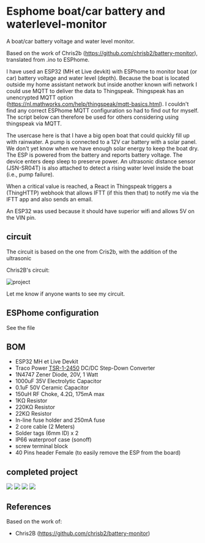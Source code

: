 # Esphome boat/car battery and waterlevel-monitor
A boat/car battery voltage and water level monitor.

Based on the work of Chris2b (https://github.com/chrisb2/battery-monitor), translated from .ino to ESPhome. 

I have used an ESP32 (MH et Live devkit) with ESPhome to monitor boat (or car) battery voltage and water level (depth). Because the boat is located outside my home assistant network but inside another known wifi network I could use MQTT to deliver the data to Thingspeak. Thingspeak has an unencrypted MQTT option (https://nl.mathworks.com/help/thingspeak/mqtt-basics.html). I couldn't find any correct ESPhome MQTT configuration so had to find out for myself. The script below can therefore be used for others considering using thingspeak via MQTT.

The usercase here is that I have a big open boat that could quickly fill up with rainwater. A pump is connected to a 12V car battery with a solar panel. We don't yet know when we have enough solar energy to keep the boat dry. The ESP is powered from the battery and reports battery voltage. The device enters deep sleep to preserve power. An ultrasonic distance sensor (JSN-SR04T) is also attached to detect a rising water level inside the boat (i.e., pump failure).

When a critical value is reached, a React in Thingspeak triggers a (ThingHTTP) webhook that allows IFTT (if this then that) to notify me via the IFTT app and also sends an email.

An ESP32 was used because it should have superior wifi and allows 5V on the VIN pin.

## circuit
The circuit is based on the one from Cris2b, with the addition of the ultrasonic

Chris2B's circuit:

![project](battery-monitor%20circuit%20Chris2B.png?raw=true "Circuit")


Let me know if anyone wants to see my circuit.

## ESPhome configuration

See the file

## BOM

* ESP32 MH et Live Devkit
* Traco Power [TSR-1-2450](docs/tsr1.pdf) DC/DC Step-Down Converter
* 1N4747 Zener Diode, 20V, 1 Watt
* 1000uF 35V Electrolytic Capacitor
* 0.1uF 50V Ceramic Capacitor
* 150uH RF Choke, 4.2&Omega;, 175mA max
* 1K&Omega; Resistor
* 220K&Omega; Resistor
* 22K&Omega; Resistor
* In-line fuse holder and 250mA fuse
* 2 core cable (2 Meters)
* Solder tags (6mm ID) x 2
* IP66 waterproof case (sonoff)
* screw terminal block
* 40 Pins header Female (to easily remove the ESP from the board)


## completed project

![](https://github.com/ESPmonster/Esphome-boat-battery-and-waterlevel-monitor/raw/main/20210306_152855.jpg?v=4&s=400)
![](https://github.com/ESPmonster/Esphome-boat-battery-and-waterlevel-monitor/raw/main/20210306_152841.jpg?v=4&s=400)
![](https://github.com/ESPmonster/Esphome-boat-battery-and-waterlevel-monitor/raw/main/20210306_153557.jpg?v=4&s=400)
![](https://github.com/ESPmonster/Esphome-boat-battery-and-waterlevel-monitor/raw/main/20210306_153755.jpg?v=4&s=400)
## References

Based on the work of:
* Chris2B (https://github.com/chrisb2/battery-monitor)
